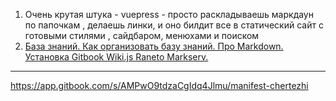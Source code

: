 1. Очень крутая штука - vuepress - просто раскладываешь маркдаун по папочкам , делаешь линки, и оно билдит все в статический сайт с готовыми стилями , сайдбаром, менюхами и поиском
2. [База знаний. Как организовать базу знаний. Про Markdown. Установка Gitbook Wiki.js Raneto Markserv.](https://www.youtube.com/watch?v=9hruCcHC4FY)

---

https://app.gitbook.com/s/AMPwO9tdzaCgIdq4Jlmu/manifest-chertezhi



